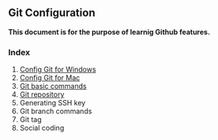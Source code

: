 ## Git Configuration

**This document is for the purpose of learnig Github features.**


### Index
1. [Config Git for Windows](config-git-for-windows.md)
2. [Config Git for Mac](config-git-for-mac.md)
3. [Git basic commands](git-basic-commands.md)
4. [Git repository](Git-Configuration/git-repository.md)
5. Generating SSH key
6. Git branch commands
7. Git tag
8. Social coding 

